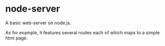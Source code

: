 # node-server
A basic web-server on node.js.

As for example, it features several routes each of which maps to a simple html page.
